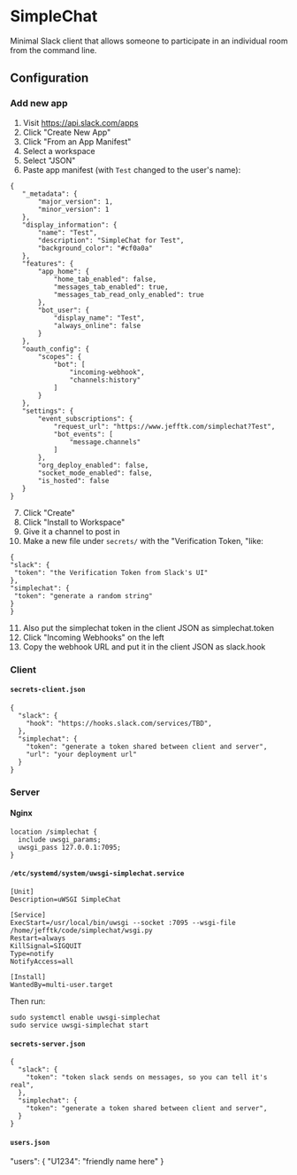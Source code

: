 # SimpleChat

Minimal Slack client that allows someone to participate in an
individual room from the command line.

## Configuration

### Add new app

1. Visit https://api.slack.com/apps
2. Click "Create New App"
3. Click "From an App Manifest"
4. Select a workspace
5. Select "JSON"
6. Paste app manifest (with `Test` changed to the user's name):
 ```
{
    "_metadata": {
        "major_version": 1,
        "minor_version": 1
    },
    "display_information": {
        "name": "Test",
        "description": "SimpleChat for Test",
        "background_color": "#cf0a0a"
    },
    "features": {
        "app_home": {
            "home_tab_enabled": false,
            "messages_tab_enabled": true,
            "messages_tab_read_only_enabled": true
        },
        "bot_user": {
            "display_name": "Test",
            "always_online": false
        }
    },
    "oauth_config": {
        "scopes": {
            "bot": [
                "incoming-webhook",
                "channels:history"
            ]
        }
    },
    "settings": {
        "event_subscriptions": {
            "request_url": "https://www.jefftk.com/simplechat?Test",
            "bot_events": [
                "message.channels"
            ]
        },
        "org_deploy_enabled": false,
        "socket_mode_enabled": false,
        "is_hosted": false
    }
}
```
7. Click "Create"
8. Click "Install to Workspace"
9. Give it a channel to post in
10. Make a new file under `secrets/` with the "Verification Token, "like:
   ```
{
  "slack": {
    "token": "the Verification Token from Slack's UI"
  },
  "simplechat": {
    "token": "generate a random string"
  }
}

   ```
11. Also put the simplechat token in the client JSON as simplechat.token
12. Click "Incoming Webhooks" on the left
13. Copy the webhook URL and put it in the client JSON as slack.hook

### Client

#### `secrets-client.json`

```
{
  "slack": {
    "hook": "https://hooks.slack.com/services/TBD",
  },
  "simplechat": {
    "token": "generate a token shared between client and server",
    "url": "your deployment url"
  }
}

```

### Server

#### Nginx

```
location /simplechat {
  include uwsgi_params;
  uwsgi_pass 127.0.0.1:7095;
}
```

#### `/etc/systemd/system/uwsgi-simplechat.service`

```
[Unit]
Description=uWSGI SimpleChat

[Service]
ExecStart=/usr/local/bin/uwsgi --socket :7095 --wsgi-file /home/jefftk/code/simplechat/wsgi.py
Restart=always
KillSignal=SIGQUIT
Type=notify
NotifyAccess=all

[Install]
WantedBy=multi-user.target
```

Then run:

```
sudo systemctl enable uwsgi-simplechat
sudo service uwsgi-simplechat start
```

#### `secrets-server.json`

```
{
  "slack": {
    "token": "token slack sends on messages, so you can tell it's real",
  },
  "simplechat": {
    "token": "generate a token shared between client and server",
  }
}
```

#### `users.json`

"users": {
  "U1234": "friendly name here"
}
